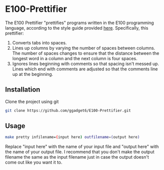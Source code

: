 # E100-Prettifier

The E100 Prettifier "prettifies" programs written in the E100 programming language, according to the style guide provided [here](https://www-personal.umich.edu/~rovinski/e100/codestyle.html). Specifically, this prettifier: 
1. Converts tabs into spaces. 
2. Lines up columns by varying the number of spaces between columns. The number of spaces changes to ensure that the distance between the longest word in a column and the next column is four spaces. 
3. Ignores lines beginning with comments so that spacing isn't messed up. Lines which end with comments are adjusted so that the comments line up at the beginning. 

## Installation

Clone the project using git

```bash
git clone https://github.com/ggadget6/E100-Prettifier.git
```

## Usage

```bash
make pretty infilename=(input here) outfilename=(output here)
```

Replace "input here" with the name of your input file and "output here" with the name of your output file. I recommend that you don't make the output filename the same as the input filename just in case the output doesn't come out like you want it to. 